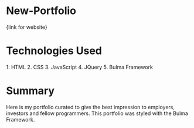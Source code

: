 # New-Portfolio
{link for website}

# Technologies Used
1: HTML
2. CSS
3. JavaScript
4. JQuery
5. Bulma Framework

# Summary
Here is my portfolio curated to give the best impression to employers, investors and fellow programmers. This portfolio was styled with the Bulma Framework. 


